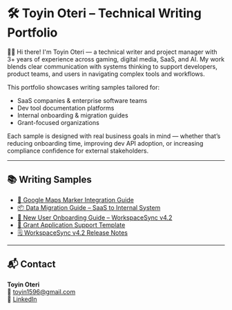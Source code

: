 # 🛠️ Toyin Oteri – Technical Writing Portfolio

👋🏾 Hi there! I'm Toyin Oteri — a technical writer and project manager with 3+ years of experience across gaming, digital media, SaaS, and AI. My work blends clear communication with systems thinking to support developers, product teams, and users in navigating complex tools and workflows.

This portfolio showcases writing samples tailored for:

- SaaS companies & enterprise software teams  
- Dev tool documentation platforms  
- Internal onboarding & migration guides  
- Grant-focused organizations  

Each sample is designed with real business goals in mind — whether that’s reducing onboarding time, improving dev API adoption, or increasing compliance confidence for external stakeholders.

---

## 📚 Writing Samples

- [🧭 Google Maps Marker Integration Guide](./google-maps-marker-guide.md)  
- [📦 Data Migration Guide – SaaS to Internal System](./Data_Migration_Guide_2025-04-17.md)  
- [👋 New User Onboarding Guide – WorkspaceSync v4.2](./Onboarding_Guide_Revised_2025-04-17.md)  
- [🧾 Grant Application Support Template](./Grant_Application_Su_ersal_2025-04-17.md)  
- [🗒️ WorkspaceSync v4.2 Release Notes](./workspacesync-v4.2-release-notes.md)  

---

## 📬 Contact

**Toyin Oteri**  
📧 toyin1596@gmail.com  
🔗 [LinkedIn](https://linkedin.com/in/toyinoteri)

